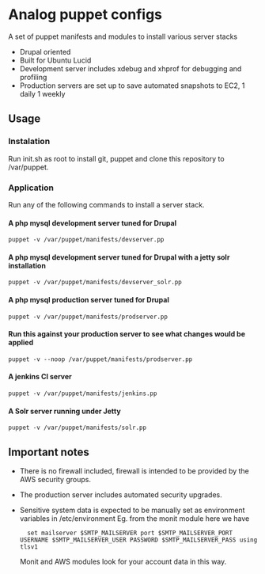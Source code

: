 # Analog puppet configs

A set of puppet manifests and modules to install various server stacks

* Drupal oriented
* Built for Ubuntu Lucid
* Development server includes xdebug and xhprof for debugging and profiling
* Production servers are set up to save automated snapshots to EC2, 1 daily 1 weekly


## Usage

### Instalation

Run init.sh as root to install git, puppet and clone this repository to /var/puppet.

### Application

Run any of the following commands to install a server stack.

#### A php mysql development server tuned for Drupal
    puppet -v /var/puppet/manifests/devserver.pp

#### A php mysql development server tuned for Drupal with a jetty solr installation
    puppet -v /var/puppet/manifests/devserver_solr.pp

#### A php mysql production server tuned for Drupal
    puppet -v /var/puppet/manifests/prodserver.pp

#### Run this against your production server to see what changes would be applied
    puppet -v --noop /var/puppet/manifests/prodserver.pp

#### A jenkins CI server
    puppet -v /var/puppet/manifests/jenkins.pp

#### A Solr server running under Jetty
    puppet -v /var/puppet/manifests/solr.pp


## Important notes

* There is no firewall included, firewall is intended to be provided by the AWS security groups.
* The production server includes automated security upgrades.
* Sensitive system data is expected to be manually set as environment variables in /etc/environment
  Eg. from the monit module here we have

        set mailserver $SMTP_MAILSERVER port $SMTP_MAILSERVER_PORT USERNAME $SMTP_MAILSERVER_USER PASSWORD $SMTP_MAILSERVER_PASS using tlsv1

  Monit and AWS modules look for your account data in this way.